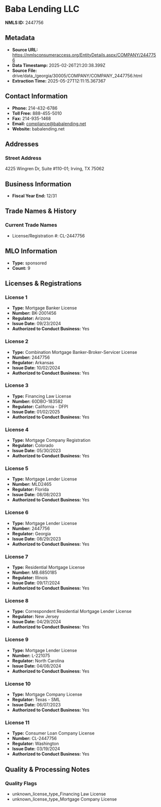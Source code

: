# Baba Lending LLC

**NMLS ID:** 2447756

## Metadata
- **Source URL:** https://nmlsconsumeraccess.org/EntityDetails.aspx/COMPANY/2447756
- **Data Timestamp:** 2025-02-26T21:20:38.399Z
- **Source File:** drive/data_/georgia/30005/COMPANY/COMPANY_2447756.html
- **Extraction Time:** 2025-05-27T12:11:15.367367

## Contact Information
- **Phone:** 214-432-6786
- **Toll Free:** 888-455-5010
- **Fax:** 214-935-1468
- **Email:** compliance@babalending.net
- **Website:** babalending.net

## Addresses
### Street Address
4225 Wingren Dr, Suite #110-01; Irving, TX 75062

## Business Information
- **Fiscal Year End:** 12/31

## Trade Names & History
### Current Trade Names
- License/Registration #: CL-2447756

## MLO Information
- **Type:** sponsored
- **Count:** 9

## Licenses & Registrations

### License 1
- **Type:** Mortgage Banker License
- **Number:** BK-2001456
- **Regulator:** Arizona
- **Issue Date:** 09/23/2024
- **Authorized to Conduct Business:** Yes

### License 2
- **Type:** Combination Mortgage Banker-Broker-Servicer License
- **Number:** 2447756
- **Regulator:** Arkansas
- **Issue Date:** 10/02/2024
- **Authorized to Conduct Business:** Yes

### License 3
- **Type:** Financing Law License
- **Number:** 60DBO-183582
- **Regulator:** California - DFPI
- **Issue Date:** 01/02/2025
- **Authorized to Conduct Business:** Yes

### License 4
- **Type:** Mortgage Company Registration
- **Regulator:** Colorado
- **Issue Date:** 05/30/2023
- **Authorized to Conduct Business:** Yes

### License 5
- **Type:** Mortgage Lender License
- **Number:** MLD2465
- **Regulator:** Florida
- **Issue Date:** 08/08/2023
- **Authorized to Conduct Business:** Yes

### License 6
- **Type:** Mortgage Lender License
- **Number:** 2447756
- **Regulator:** Georgia
- **Issue Date:** 08/29/2023
- **Authorized to Conduct Business:** Yes

### License 7
- **Type:** Residential Mortgage License
- **Number:** MB.6850185
- **Regulator:** Illinois
- **Issue Date:** 09/17/2024
- **Authorized to Conduct Business:** Yes

### License 8
- **Type:** Correspondent Residential Mortgage Lender License
- **Regulator:** New Jersey
- **Issue Date:** 04/29/2024
- **Authorized to Conduct Business:** Yes

### License 9
- **Type:** Mortgage Lender License
- **Number:** L-221075
- **Regulator:** North Carolina
- **Issue Date:** 04/08/2024
- **Authorized to Conduct Business:** Yes

### License 10
- **Type:** Mortgage Company License
- **Regulator:** Texas - SML
- **Issue Date:** 06/07/2023
- **Authorized to Conduct Business:** Yes

### License 11
- **Type:** Consumer Loan Company License
- **Number:** CL-2447756
- **Regulator:** Washington
- **Issue Date:** 03/19/2024
- **Authorized to Conduct Business:** Yes

## Quality & Processing Notes
### Quality Flags
- unknown_license_type_Financing Law License
- unknown_license_type_Mortgage Company License
